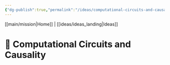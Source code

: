 ```yaml
---
{"dg-publish":true,"permalink":"/ideas/computational-circuits-and-causality/index/"}
---
```



[[main/mission\|Home]] | [[ideas/ideas_landing\|Ideas]]

# 🤖 Computational Circuits and Causality

